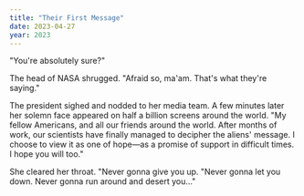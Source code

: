 ```yaml
---
title: "Their First Message"
date: 2023-04-27
year: 2023
---
```


"You're absolutely sure?"

The head of NASA shrugged.
"Afraid so, ma'am. That's what they're saying."

The president sighed and nodded to her media team.
A few minutes later her solemn face appeared on half a billion screens around the world.
"My fellow Americans, and all our friends around the world.
After months of work,
our scientists have finally managed to decipher the aliens' message.
I choose to view it as one of hope—as a promise of support in difficult times.
I hope you will too."

She cleared her throat.
"Never gonna give you up.
"Never gonna let you down.
Never gonna run around and desert you…"
